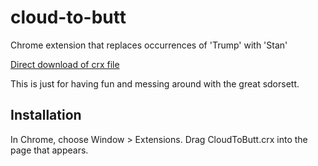 cloud-to-butt
=============

Chrome extension that replaces occurrences of 'Trump' with 'Stan'

[Direct download of crx file](https://github.com/jdaman/trump-to-stan/blob/master/TrumpToStan.crx?raw=true)

This is just for having fun and messing around with the great sdorsett.

Installation
------------

In Chrome, choose Window > Extensions.  Drag CloudToButt.crx into the page that appears.

